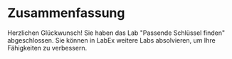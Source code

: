 # Zusammenfassung

Herzlichen Glückwunsch! Sie haben das Lab "Passende Schlüssel finden" abgeschlossen. Sie können in LabEx weitere Labs absolvieren, um Ihre Fähigkeiten zu verbessern.
